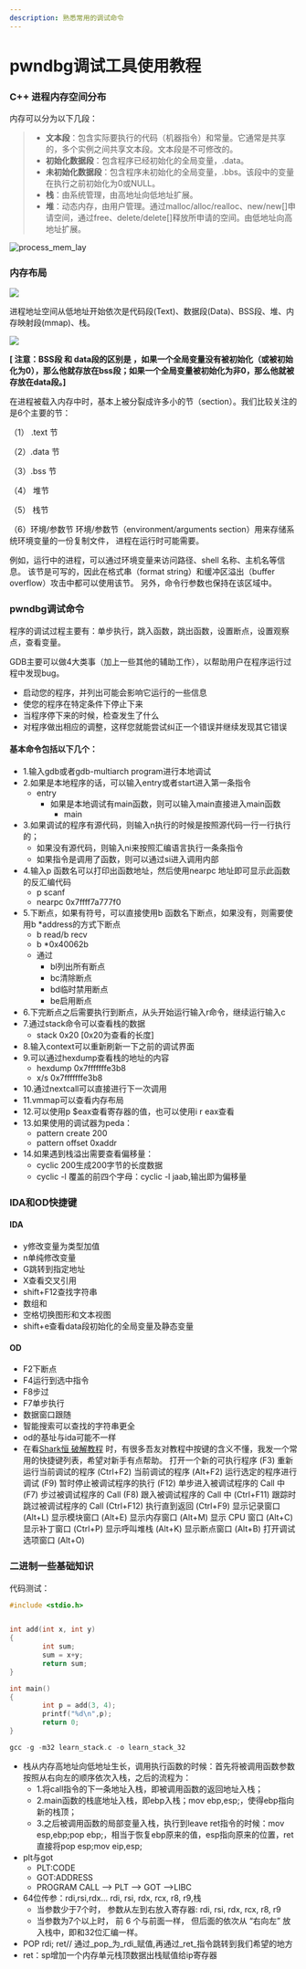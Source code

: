 ```yaml
---
description: 熟悉常用的调试命令
---
```


# pwndbg调试工具使用教程

### **C++ 进程内存空间分布** <a id="C-&#x8FDB;&#x7A0B;&#x5185;&#x5B58;&#x7A7A;&#x95F4;&#x5206;&#x5E03;"></a>

内存可以分为以下几段：

> * **文本段**：包含实际要执行的代码（机器指令）和常量。它通常是共享的，多个实例之间共享文本段。文本段是不可修改的。
> * **初始化数据段**：包含程序已经初始化的全局变量，.data。
> * **未初始化数据段**：包含程序未初始化的全局变量，.bbs。该段中的变量在执行之前初始化为0或NULL。
> * **栈**：由系统管理，由高地址向低地址扩展。
> * **堆**：动态内存，由用户管理。通过malloc/alloc/realloc、new/new\[\]申请空间，通过free、delete/delete\[\]释放所申请的空间。由低地址向高地址扩展。

![process\_mem\_lay](https://dongwenhu.github.io//img/process_mem_lay.png)

### 内存布局

![](../../.gitbook/assets/image%20%28106%29.png)

进程地址空间从低地址开始依次是代码段\(Text\)、数据段\(Data\)、BSS段、堆、内存映射段\(mmap\)、栈。

![](../../.gitbook/assets/image%20%28107%29.png)

 **\[ 注意：BSS段 和 data段的区别是 ，如果一个全局变量没有被初始化（或被初始化为0），那么他就存放在bss段；如果一个全局变量被初始化为非0，那么他就被存放在data段。\]**

在进程被载入内存中时，基本上被分裂成许多小的节（section）。我们比较关注的是6个主要的节： 

（1） .text 节 

（2）.data 节 

（3）.bss 节 

（4） 堆节 

（5） 栈节 

（6）环境/参数节 环境/参数节（environment/arguments section）用来存储系统环境变量的一份复制文件， 进程在运行时可能需要。

例如，运行中的进程，可以通过环境变量来访问路径、shell 名称、主机名等信息。 该节是可写的，因此在格式串（format string）和缓冲区溢出（buffer overflow）攻击中都可以使用该节。 另外，命令行参数也保持在该区域中。

### pwndbg调试命令

程序的调试过程主要有：单步执行，跳入函数，跳出函数，设置断点，设置观察点，查看变量。

GDB主要可以做4大类事（加上一些其他的辅助工作），以帮助用户在程序运行过程中发现bug。

* 启动您的程序，并列出可能会影响它运行的一些信息
* 使您的程序在特定条件下停止下来
* 当程序停下来的时候，检查发生了什么
* 对程序做出相应的调整，这样您就能尝试纠正一个错误并继续发现其它错误

#### 基本命令包括以下几个：

* 1.输入gdb或者gdb-multiarch program进行本地调试
* 2.如果是本地程序的话，可以输入entry或者start进入第一条指令
  * entry
    * 如果是本地调试有main函数，则可以输入main直接进入main函数
      * main
* 3.如果调试的程序有源代码，则输入n执行的时候是按照源代码一行一行执行的；
  * 如果没有源代码，则输入ni来按照汇编语言执行一条条指令
  * 如果指令是调用了函数，则可以通过si进入调用内部
* 4.输入p 函数名可以打印出函数地址，然后使用nearpc 地址即可显示此函数的反汇编代码
  * p scanf
  * nearpc 0x7ffff7a777f0
* 5.下断点，如果有符号，可以直接使用b 函数名下断点，如果没有，则需要使用b \*address的方式下断点
  * b read/b recv
  * b \*0x40062b
  * 通过
    * bl列出所有断点 
    * bc清除断点 
    * bd临时禁用断点 
    * be启用断点
* 6.下完断点之后需要执行到断点，从头开始运行输入r命令，继续运行输入c
* 7.通过stack命令可以查看栈的数据
  * stack 0x20 \[0x20为查看的长度\]
* 8.输入context可以重新刷新一下之前的调试界面
* 9.可以通过hexdump查看栈的地址的内容
  * hexdump 0x7fffffffe3b8
  * x/s 0x7fffffffe3b8
* 10.通过nextcall可以直接进行下一次调用
* 11.vmmap可以查看内存布局
* 12.可以使用p $eax查看寄存器的值，也可以使用i r eax查看
* 13.如果使用的调试器为peda：
  * pattern create 200
  * pattern offset 0xaddr
* 14.如果遇到栈溢出需要查看偏移量：
  * cyclic 200生成200字节的长度数据
  * cyclic -l 覆盖的前四个字母：cyclic -l jaab,输出即为偏移量

### IDA和OD快捷键

#### IDA

* y修改变量为类型加值
* n单纯修改变量
* G跳转到指定地址
* X查看交叉引用
* shift+F12查找字符串
* 数组和
* 空格切换图形和文本视图
* shift+e查看data段初始化的全局变量及静态变量

#### OD

* F2下断点
* F4运行到选中指令
* F8步过
* F7单步执行
* 数据窗口跟随
* 智能搜索可以查找的字符串更全
* od的基址与ida可能不一样
*  在看[Shark恒 破解教程](http://www.52pojie.cn/thread-200439-1-1.html) 时，有很多吾友对教程中按键的含义不懂，我发一个常用的快捷键列表，希望对新手有点帮助。 打开一个新的可执行程序 \(F3\) 重新运行当前调试的程序 \(Ctrl+F2\) 当前调试的程序 \(Alt+F2\) 运行选定的程序进行调试 \(F9\) 暂时停止被调试程序的执行 \(F12\) 单步进入被调试程序的 Call 中 \(F7\) 步过被调试程序的 Call \(F8\) 跟入被调试程序的 Call 中 \(Ctrl+F11\) 跟踪时跳过被调试程序的 Call \(Ctrl+F12\) 执行直到返回 \(Ctrl+F9\) 显示记录窗口 \(Alt+L\) 显示模块窗口 \(Alt+E\) 显示内存窗口 \(Alt+M\) 显示 CPU 窗口 \(Alt+C\) 显示补丁窗口 \(Ctrl+P\) 显示呼叫堆栈 \(Alt+K\) 显示断点窗口 \(Alt+B\) 打开调试选项窗口 \(Alt+O\)

### 二进制一些基础知识

代码测试：

```c
#include <stdio.h>


int add(int x, int y)
{
        int sum;
        sum = x+y;
        return sum;
}

int main()
{
        int p = add(3, 4);
        printf("%d\n",p);
        return 0;
}

```

```c
gcc -g -m32 learn_stack.c -o learn_stack_32
```

* 栈从内存高地址向低地址生长，调用执行函数的时候：首先将被调用函数参数按照从右向左的顺序依次入栈，之后的流程为：
  * 1.将call指令的下一条地址入栈，即被调用函数的返回地址入栈；
  * 2.main函数的栈底地址入栈，即ebp入栈；mov ebp,esp;，使得ebp指向新的栈顶；
  * 3.之后被调用函数的局部变量入栈，执行到leave ret指令的时候：mov esp,ebp;pop ebp;，相当于恢复ebp原来的值，esp指向原来的位置，ret直接将pop esp;mov eip,esp;
* plt与got
  * PLT:CODE
  * GOT:ADDRESS
  * PROGRAM CALL --&gt; PLT --&gt; GOT --&gt;LIBC
* 64位传参：rdi,rsi,rdx...       rdi, rsi, rdx, rcx, r8, r9,栈
  * 当参数少于7个时， 参数从左到右放入寄存器: rdi, rsi, rdx, rcx, r8, r9
  * 当参数为7个以上时， 前 6 个与前面一样， 但后面的依次从 “右向左” 放入栈中，即和32位汇编一样。
* POP rdi; ret// 通过_pop_为_rdi_赋值,再通过_ret_指令跳转到我们希望的地方
* ret：sp增加一个内存单元栈顶数据出栈赋值给ip寄存器







